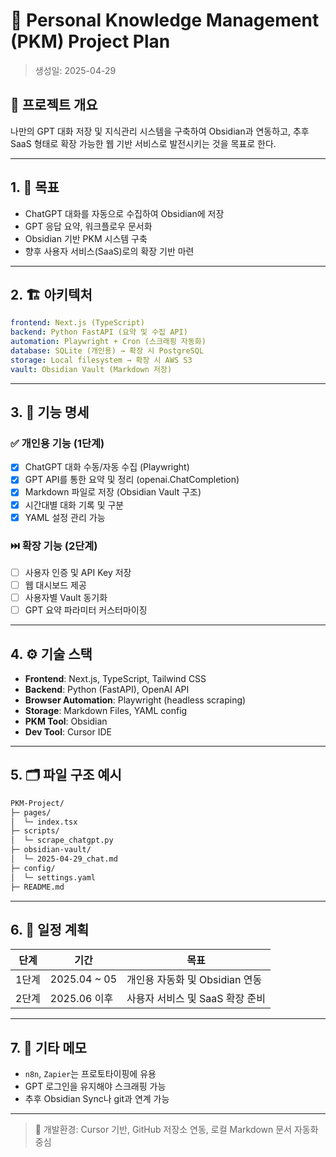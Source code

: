 # 🧠 Personal Knowledge Management (PKM) Project Plan

> 생성일: 2025-04-29

## 🚀 프로젝트 개요

나만의 GPT 대화 저장 및 지식관리 시스템을 구축하여 Obsidian과 연동하고, 추후 SaaS 형태로 확장 가능한 웹 기반 서비스로 발전시키는 것을 목표로 한다.

---

## 1. 🎯 목표

- ChatGPT 대화를 자동으로 수집하여 Obsidian에 저장
- GPT 응답 요약, 워크플로우 문서화
- Obsidian 기반 PKM 시스템 구축
- 향후 사용자 서비스(SaaS)로의 확장 기반 마련

---

## 2. 🏗️ 아키텍처

```yaml
frontend: Next.js (TypeScript)
backend: Python FastAPI (요약 및 수집 API)
automation: Playwright + Cron (스크래핑 자동화)
database: SQLite (개인용) → 확장 시 PostgreSQL
storage: Local filesystem → 확장 시 AWS S3
vault: Obsidian Vault (Markdown 저장)
```

---

## 3. 🔧 기능 명세

### ✅ 개인용 기능 (1단계)

- [x] ChatGPT 대화 수동/자동 수집 (Playwright)
- [x] GPT API를 통한 요약 및 정리 (openai.ChatCompletion)
- [x] Markdown 파일로 저장 (Obsidian Vault 구조)
- [x] 시간대별 대화 기록 및 구분
- [x] YAML 설정 관리 가능

### ⏭️ 확장 기능 (2단계)

- [ ] 사용자 인증 및 API Key 저장
- [ ] 웹 대시보드 제공
- [ ] 사용자별 Vault 동기화
- [ ] GPT 요약 파라미터 커스터마이징

---

## 4. ⚙️ 기술 스택

- **Frontend**: Next.js, TypeScript, Tailwind CSS
- **Backend**: Python (FastAPI), OpenAI API
- **Browser Automation**: Playwright (headless scraping)
- **Storage**: Markdown Files, YAML config
- **PKM Tool**: Obsidian
- **Dev Tool**: Cursor IDE

---

## 5. 🗂️ 파일 구조 예시

```bash
PKM-Project/
├─ pages/
│  └─ index.tsx
├─ scripts/
│  └─ scrape_chatgpt.py
├─ obsidian-vault/
│  └─ 2025-04-29_chat.md
├─ config/
│  └─ settings.yaml
├─ README.md
```

---

## 6. 📅 일정 계획

| 단계 | 기간 | 목표 |
|------|------|------|
| 1단계 | 2025.04 ~ 05 | 개인용 자동화 및 Obsidian 연동 |
| 2단계 | 2025.06 이후 | 사용자 서비스 및 SaaS 확장 준비 |

---

## 7. 📌 기타 메모

- `n8n`, `Zapier`는 프로토타이핑에 유용
- GPT 로그인을 유지해야 스크래핑 가능
- 추후 Obsidian Sync나 git과 연계 가능

---

> 📌 개발환경: Cursor 기반, GitHub 저장소 연동, 로컬 Markdown 문서 자동화 중심
